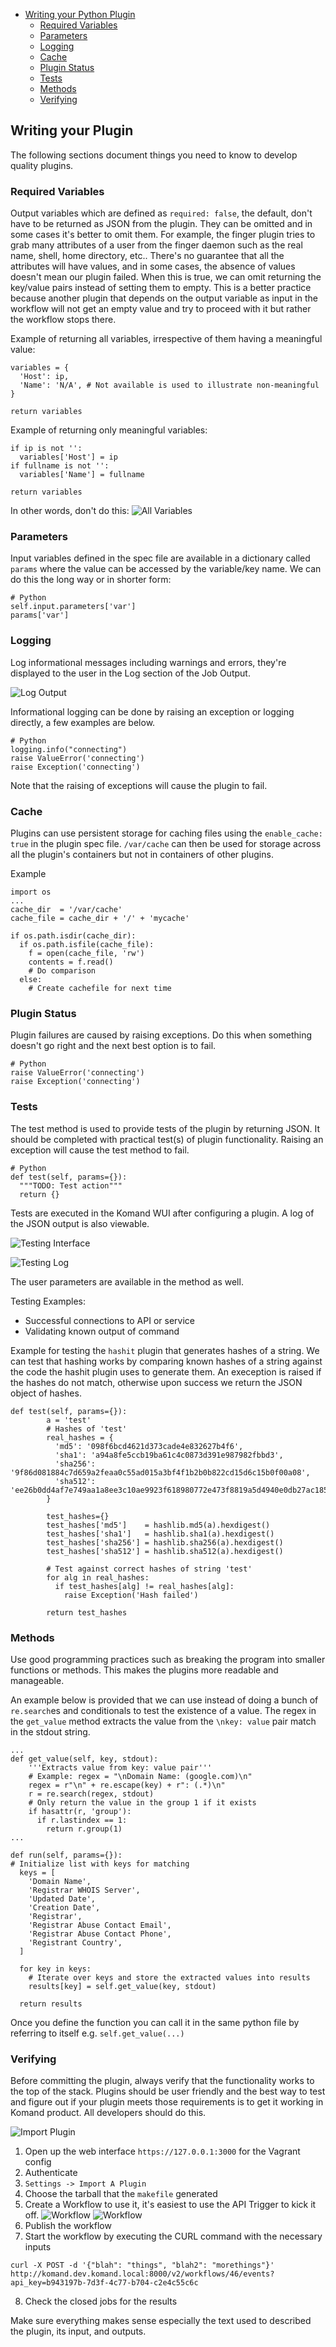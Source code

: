 <!-- START doctoc generated TOC please keep comment here to allow auto update -->
<!-- DON'T EDIT THIS SECTION, INSTEAD RE-RUN doctoc TO UPDATE -->

- [Writing your Python Plugin](#writing-your-plugin)
  - [Required Variables](#required-variables)
  - [Parameters](#parameters)
  - [Logging](#logging)
  - [Cache](#cache)
  - [Plugin Status](#plugin-status)
  - [Tests](#test)
  - [Methods](#methods)
  - [Verifying](#verifying)

## Writing your Plugin

The following sections document things you need to know to develop quality plugins.

### Required Variables

Output variables which are defined as `required: false`, the default, don't have to be returned as JSON from the plugin.
They can be omitted and in some cases it's better to omit them. For example, the finger plugin tries to grab many
attributes of a user from the finger daemon such as the real name, shell, home directory, etc.. There's no guarantee that
all the attributes will have values, and in some cases, the absence of values doesn't mean our plugin failed. When this
is true, we can omit returning the key/value pairs instead of setting them to empty. This is a better practice because
another plugin that depends on the output variable as input in the workflow will not get an empty value and try to
proceed with it but rather the workflow stops there.

Example of returning all variables, irrespective of them having a meaningful value:
```
variables = {
  'Host': ip,
  'Name': 'N/A', # Not available is used to illustrate non-meaningful
}

return variables
```

Example of returning only meaningful variables:
```
if ip is not '':
  variables['Host'] = ip
if fullname is not '':
  variables['Name'] = fullname

return variables
```

In other words, don't do this:
![All Variables](imgs/var_all.png)

### Parameters

Input variables defined in the spec file are available in a dictionary called `params` where the value can be accessed by the variable/key name.
We can do this the long way or in shorter form:
```
# Python
self.input.parameters['var']
params['var']
```

### Logging

Log informational messages including warnings and errors, they're displayed to the user in the Log section of the Job Output.

![Log Output](imgs/log_var.png)

Informational logging can be done by raising an exception or logging directly, a few examples are below. 
```
# Python
logging.info("connecting")
raise ValueError('connecting')
raise Exception('connecting')
```

Note that the raising of exceptions will cause the plugin to fail.

### Cache

Plugins can use persistent storage for caching files using the `enable_cache: true` in the plugin spec file.
`/var/cache` can then be used for storage across all the plugin's containers but not in containers of other plugins.

Example
```
import os
...
cache_dir  = '/var/cache'
cache_file = cache_dir + '/' + 'mycache'

if os.path.isdir(cache_dir):
  if os.path.isfile(cache_file):
    f = open(cache_file, 'rw')
    contents = f.read()
    # Do comparison
  else:
    # Create cachefile for next time
```

### Plugin Status

Plugin failures are caused by raising exceptions. Do this when something doesn't go right and the next best option is to fail.
```
# Python
raise ValueError('connecting')
raise Exception('connecting')
```

### Tests

The test method is used to provide tests of the plugin by returning JSON. It should be completed with practical test(s) of plugin functionality.
Raising an exception will cause the test method to fail.

```
# Python
def test(self, params={}):
  """TODO: Test action"""
  return {}
```

Tests are executed in the Komand WUI after configuring a plugin. A log of the JSON output is also viewable.

![Testing Interface](imgs/test.png)

![Testing Log](imgs/test_log.png)

The user parameters are available in the method as well.

Testing Examples:
* Successful connections to API or service
* Validating known output of command

Example for testing the `hashit` plugin that generates hashes of a string. We can test that hashing works by comparing
known hashes of a string against the code the hashit plugin uses to generate them. An exeception is raised if the hashes
do not match, otherwise upon success we return the JSON object of hashes.
```
def test(self, params={}):
        a = 'test'
        # Hashes of 'test'
        real_hashes = {
          'md5': '098f6bcd4621d373cade4e832627b4f6',
          'sha1': 'a94a8fe5ccb19ba61c4c0873d391e987982fbbd3',
          'sha256': '9f86d081884c7d659a2feaa0c55ad015a3bf4f1b2b0b822cd15d6c15b0f00a08',
          'sha512': 'ee26b0dd4af7e749aa1a8ee3c10ae9923f618980772e473f8819a5d4940e0db27ac185f8a0e1d5f84f88bc887fd67b143732c304cc5fa9ad8e6f57f>
        }

        test_hashes={}
        test_hashes['md5']    = hashlib.md5(a).hexdigest()
        test_hashes['sha1']   = hashlib.sha1(a).hexdigest()
        test_hashes['sha256'] = hashlib.sha256(a).hexdigest()
        test_hashes['sha512'] = hashlib.sha512(a).hexdigest()

        # Test against correct hashes of string 'test'
        for alg in real_hashes:
          if test_hashes[alg] != real_hashes[alg]:
            raise Exception('Hash failed')

        return test_hashes
```

### Methods

Use good programming practices such as breaking the program into smaller functions or methods. This makes the plugins more readable and manageable.

An example below is provided that we can use instead of doing a bunch of `re.search`es and conditionals to test the existence of a value.
The regex in the `get_value` method extracts the value from the `\nkey: value` pair match in the stdout string.

```
...
def get_value(self, key, stdout):
    '''Extracts value from key: value pair'''
    # Example: regex = "\nDomain Name: (google.com)\n"
    regex = r"\n" + re.escape(key) + r": (.*)\n" 
    r = re.search(regex, stdout)
    # Only return the value in the group 1 if it exists
    if hasattr(r, 'group'):
      if r.lastindex == 1:
        return r.group(1)
...

def run(self, params={}):
# Initialize list with keys for matching
  keys = [
    'Domain Name',
    'Registrar WHOIS Server',
    'Updated Date',
    'Creation Date',
    'Registrar',
    'Registrar Abuse Contact Email',
    'Registrar Abuse Contact Phone',
    'Registrant Country',
  ]

  for key in keys:
    # Iterate over keys and store the extracted values into results 
    results[key] = self.get_value(key, stdout)
  
  return results
```

Once you define the function you can call it in the same python file by referring to itself e.g. `self.get_value(...)`

### Verifying

Before committing the plugin, always verify that the functionality works to the top of the stack. Plugins should be user
friendly and the best way to test and figure out if your plugin meets those requirements is to get it working in Komand
product. All developers should do this.

![Import Plugin](imgs/import_plugin.png)

1. Open up the web interface `https://127.0.0.1:3000` for the Vagrant config
2. Authenticate
3. `Settings -> Import A Plugin`
4. Choose the tarball that the `makefile` generated
5. Create a Workflow to use it, it's easiest to use the API Trigger to kick it off.
![Workflow](imgs/api_trigger.png)
![Workflow](imgs/curl.png)
6. Publish the workflow
7. Start the workflow by executing the CURL command with the necessary inputs
```
curl -X POST -d '{"blah": "things", "blah2": "morethings"}' http://komand.dev.komand.local:8000/v2/workflows/46/events?api_key=b943197b-7d3f-4c77-b704-c2e4c55c6c
```
8. Check the closed jobs for the results

Make sure everything makes sense especially the text used to described the plugin, its input, and outputs.
